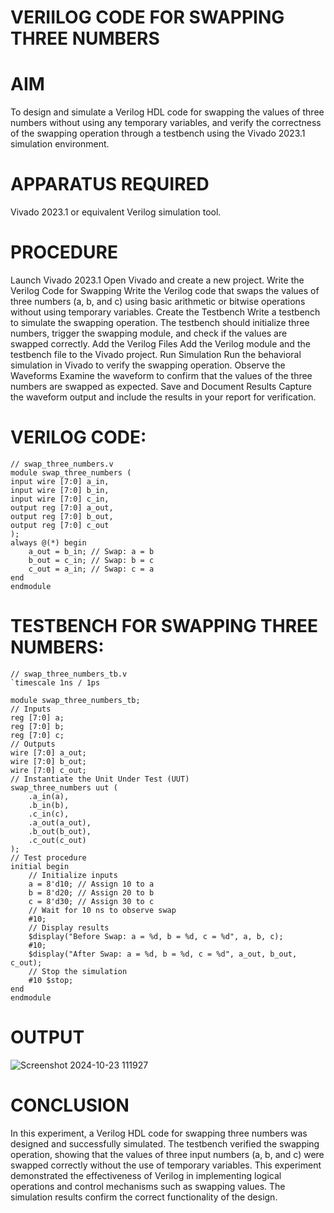 # VERIILOG CODE FOR SWAPPING THREE NUMBERS
# AIM
To design and simulate a Verilog HDL code for swapping the values of three numbers without using any temporary variables, and verify the correctness of the swapping operation through a testbench using the Vivado 2023.1 simulation environment.

# APPARATUS REQUIRED
Vivado 2023.1 or equivalent Verilog simulation tool.

# PROCEDURE
Launch Vivado 2023.1
Open Vivado and create a new project.
Write the Verilog Code for Swapping
Write the Verilog code that swaps the values of three numbers (a, b, and c) using basic arithmetic or bitwise operations without using temporary variables.
Create the Testbench
Write a testbench to simulate the swapping operation. The testbench should initialize three numbers, trigger the swapping module, and check if the values are swapped correctly.
Add the Verilog Files
Add the Verilog module and the testbench file to the Vivado project.
Run Simulation
Run the behavioral simulation in Vivado to verify the swapping operation.
Observe the Waveforms
Examine the waveform to confirm that the values of the three numbers are swapped as expected.
Save and Document Results
Capture the waveform output and include the results in your report for verification.

# VERILOG CODE:
    // swap_three_numbers.v
    module swap_three_numbers (
    input wire [7:0] a_in,
    input wire [7:0] b_in,
    input wire [7:0] c_in,
    output reg [7:0] a_out,
    output reg [7:0] b_out,
    output reg [7:0] c_out
    );
    always @(*) begin
        a_out = b_in; // Swap: a = b
        b_out = c_in; // Swap: b = c
        c_out = a_in; // Swap: c = a
    end
    endmodule

# TESTBENCH FOR SWAPPING THREE NUMBERS:
    // swap_three_numbers_tb.v
    `timescale 1ns / 1ps

    module swap_three_numbers_tb;
    // Inputs
    reg [7:0] a;
    reg [7:0] b;
    reg [7:0] c;
    // Outputs
    wire [7:0] a_out;
    wire [7:0] b_out;
    wire [7:0] c_out;
    // Instantiate the Unit Under Test (UUT)
    swap_three_numbers uut (
        .a_in(a),
        .b_in(b),
        .c_in(c),
        .a_out(a_out),
        .b_out(b_out),
        .c_out(c_out)
    );
    // Test procedure
    initial begin
        // Initialize inputs
        a = 8'd10; // Assign 10 to a
        b = 8'd20; // Assign 20 to b
        c = 8'd30; // Assign 30 to c
        // Wait for 10 ns to observe swap
        #10;
        // Display results
        $display("Before Swap: a = %d, b = %d, c = %d", a, b, c);
        #10;
        $display("After Swap: a = %d, b = %d, c = %d", a_out, b_out, c_out);
        // Stop the simulation
        #10 $stop;
    end
    endmodule

# OUTPUT
![Screenshot 2024-10-23 111927](https://github.com/user-attachments/assets/bad32947-aa73-48a8-b6a6-63baefbc34bc)

# CONCLUSION
In this experiment, a Verilog HDL code for swapping three numbers was designed and successfully simulated. The testbench verified the swapping operation, showing that the values of three input numbers (a, b, and c) were swapped correctly without the use of temporary variables. This experiment demonstrated the effectiveness of Verilog in implementing logical operations and control mechanisms such as swapping values. The simulation results confirm the correct functionality of the design.
